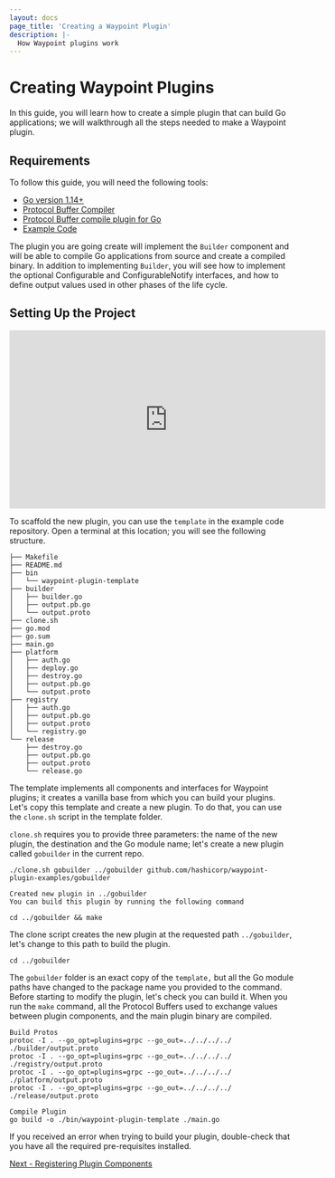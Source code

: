 ```yaml
---
layout: docs
page_title: 'Creating a Waypoint Plugin'
description: |-
  How Waypoint plugins work
---
```


# Creating Waypoint Plugins

In this guide, you will learn how to create a simple plugin that can build Go applications; we will walkthrough all the
steps needed to make a Waypoint plugin.

## Requirements

To follow this guide, you will need the following tools:

- [Go version 1.14+](https://golang.org/doc/install)
- [Protocol Buffer Compiler](https://grpc.io/docs/protoc-installation/)
- [Protocol Buffer compile plugin for Go](https://grpc.io/docs/languages/go/quickstart/)
- [Example Code](https://github.com/hashicorp/waypoint-plugin-examples)

The plugin you are going create will implement the `Builder` component and will be able to compile Go applications from
source and create a compiled binary. In addition to implementing `Builder`, you will see how to implement the optional
Configurable and ConfigurableNotify interfaces, and how to define output values used in other phases of the life cycle.

## Setting Up the Project

<iframe
  width="560"
  height="315"
  src="https://www.youtube.com/embed/4zwZCpqo0j8?start=0&end=145"
  frameborder="0"
  allow="accelerometer; autoplay; clipboard-write; encrypted-media; gyroscope; picture-in-picture"
  allowfullscreen
></iframe>

To scaffold the new plugin, you can use the `template` in the example code repository. Open a terminal at this location;
you will see the following structure.

```shell
├── Makefile
├── README.md
├── bin
│   └── waypoint-plugin-template
├── builder
│   ├── builder.go
│   ├── output.pb.go
│   └── output.proto
├── clone.sh
├── go.mod
├── go.sum
├── main.go
├── platform
│   ├── auth.go
│   ├── deploy.go
│   ├── destroy.go
│   ├── output.pb.go
│   └── output.proto
├── registry
│   ├── auth.go
│   ├── output.pb.go
│   ├── output.proto
│   └── registry.go
└── release
    ├── destroy.go
    ├── output.pb.go
    ├── output.proto
    └── release.go
```

The template implements all components and interfaces for Waypoint plugins; it creates a vanilla base from which you can
build your plugins. Let's copy this template and create a new plugin. To do that, you can use the `clone.sh` script in
the template folder.

`clone.sh` requires you to provide three parameters: the name of the new plugin, the destination and the Go module name; let's
create a new plugin called `gobuilder` in the current repo.

```shell
./clone.sh gobuilder ../gobuilder github.com/hashicorp/waypoint-plugin-examples/gobuilder

Created new plugin in ../gobuilder
You can build this plugin by running the following command

cd ../gobuilder && make
```

The clone script creates the new plugin at the requested path `../gobuilder`, let's change to this path to build the plugin.

```shell
cd ../gobuilder
```

The `gobuilder` folder is an exact copy of the `template,` but all the Go module paths have changed to the package name
you provided to the command. Before starting to modify the plugin, let's check you can build it. When you run the `make`
command, all the Protocol Buffers used to exchange values between plugin components, and the main plugin binary are
compiled.

```shell
Build Protos
protoc -I . --go_opt=plugins=grpc --go_out=../../../../ ./builder/output.proto
protoc -I . --go_opt=plugins=grpc --go_out=../../../../ ./registry/output.proto
protoc -I . --go_opt=plugins=grpc --go_out=../../../../ ./platform/output.proto
protoc -I . --go_opt=plugins=grpc --go_out=../../../../ ./release/output.proto

Compile Plugin
go build -o ./bin/waypoint-plugin-template ./main.go
```

If you received an error when trying to build your plugin, double-check that you have all the required pre-requisites
installed.

[Next - Registering Plugin Components](../docs/extending-waypoint/creating-plugins/main)
